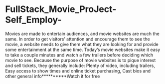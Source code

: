 # FullStack_Movie_ProJect-Self_Employ-
Movies are made to entertain audiences, and movie websites are much the same. In order to get visitors’ attention and encourage them to see the movie, a website needs to give them what they are looking for and provide some entertainment at the same time. Today’s movie websites make it easy to take a couple minutes and watch a few trailers before deciding which movie to see.  Because the purpose of movie websites is to pique interest and sell tickets, they generally include:  Plenty of video, including trailers, Easy access to show times and online ticket purchasing, Cast bios and other general info**********Watch it for free
